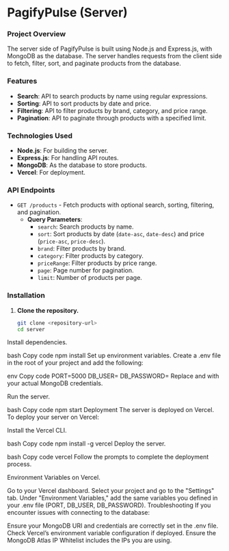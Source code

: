 # PagifyPulse (Server)

### Project Overview
The server side of PagifyPulse is built using Node.js and Express.js, with MongoDB as the database. The server handles requests from the client side to fetch, filter, sort, and paginate products from the database.

### Features
- **Search**: API to search products by name using regular expressions.
- **Sorting**: API to sort products by date and price.
- **Filtering**: API to filter products by brand, category, and price range.
- **Pagination**: API to paginate through products with a specified limit.

### Technologies Used
- **Node.js**: For building the server.
- **Express.js**: For handling API routes.
- **MongoDB**: As the database to store products.
- **Vercel**: For deployment.

### API Endpoints
- `GET /products` - Fetch products with optional search, sorting, filtering, and pagination.
  - **Query Parameters**:
    - `search`: Search products by name.
    - `sort`: Sort products by date (`date-asc`, `date-desc`) and price (`price-asc`, `price-desc`).
    - `brand`: Filter products by brand.
    - `category`: Filter products by category.
    - `priceRange`: Filter products by price range.
    - `page`: Page number for pagination.
    - `limit`: Number of products per page.

### Installation

1. **Clone the repository.**
   ```bash
   git clone <repository-url>
   cd server
Install dependencies.

bash
Copy code
npm install
Set up environment variables.
Create a .env file in the root of your project and add the following:

env
Copy code
PORT=5000
DB_USER=<your-db-username>
DB_PASSWORD=<your-db-password>
Replace <your-db-username> and <your-db-password> with your actual MongoDB credentials.

Run the server.

bash
Copy code
npm start
Deployment
The server is deployed on Vercel. To deploy your server on Vercel:

Install the Vercel CLI.

bash
Copy code
npm install -g vercel
Deploy the server.

bash
Copy code
vercel
Follow the prompts to complete the deployment process.

Environment Variables on Vercel.

Go to your Vercel dashboard.
Select your project and go to the "Settings" tab.
Under "Environment Variables," add the same variables you defined in your .env file (PORT, DB_USER, DB_PASSWORD).
Troubleshooting
If you encounter issues with connecting to the database:

Ensure your MongoDB URI and credentials are correctly set in the .env file.
Check Vercel’s environment variable configuration if deployed.
Ensure the MongoDB Atlas IP Whitelist includes the IPs you are using.
